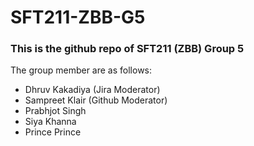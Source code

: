 # SFT211-ZBB-G5
### This is the github repo of SFT211 (ZBB) Group 5
The group member are as follows:
* Dhruv Kakadiya (Jira Moderator)
* Sampreet Klair (Github Moderator)
* Prabhjot Singh
* Siya Khanna
* Prince Prince
